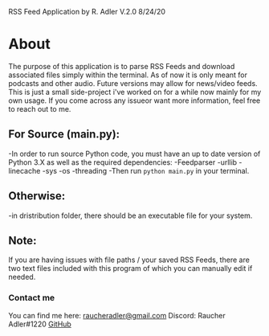 RSS Feed Application by R. Adler V.2.0 8/24/20

# About 
The purpose of this application is to parse RSS Feeds
 and download associated files simply within the 
 terminal. As of now it is only meant for 
 podcasts and other audio. Future versions may allow 
 for news/video feeds. This is just a small side-project 
 i've worked on for a while now mainly for my own usage. 
 If you come across any issueor want more information, 
 feel free to reach out to me.

## For Source (main.py):
-In order to run source Python code, you must have
 an up to date version of Python 3.X as well as
the required dependencies:
    -Feedparser
    -urllib
    -linecache
    -sys
    -os
    -threading
-Then run `python main.py` in your terminal.

## Otherwise:
-in dristribution folder, there should be an 
executable file for your system.

## Note:
If you are having issues with file paths / your saved
RSS Feeds, there are two text files included with this 
program of which you can manually edit if needed.

### Contact me
You can find me here:
[raucheradler@gmail.com](raucheradler@gmail.com)
Discord: Raucher Adler#1220
[GitHub](www.github.com/raucheradler)